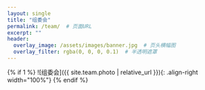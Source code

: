 ```yaml
---
layout: single  
title: "组委会"
permalink: /team/  # 页面URL
excerpt: "" 
header:
  overlay_image: /assets/images/banner.jpg  # 页头横幅图
  overlay_filter: rgba(0, 0, 0, 0.1)  # 半透明遮罩
---
```


{% if 1 %}
![组委会]({{ site.team.photo | relative_url }}){: .align-right width="100%"}
{% endif %}
